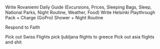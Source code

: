 Write Rovaniemi Daily Guide (Excursions, Prices, Sleeping Bags, Sleep, National Parks, Night Routine, Weather, Food)
Write Helsinki Playthrough
Pack + Charge (GoPro)
Shower + Night Routine

Respond to Faith

Pick out Swiss Flights
pick ljubljana flights to greece
Pick out asia flights and shit
